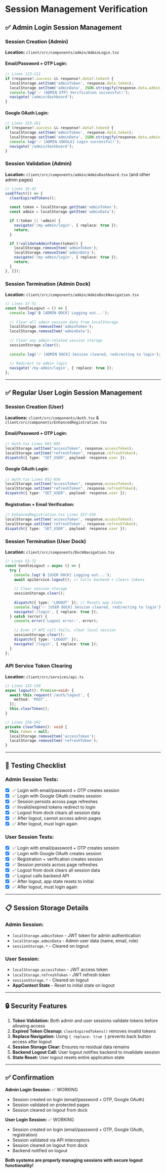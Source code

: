 # Session Management Verification

## ✅ Admin Login Session Management

### **Session Creation (Admin)**
**Location:** `client/src/components/admin/AdminLogin.tsx`

#### Email/Password + OTP Login:
```typescript
// Lines 113-121
if (response?.success && response?.data?.token) {
  localStorage.setItem('adminToken', response.data.token);
  localStorage.setItem('adminData', JSON.stringify(response.data.admin));
  console.log('✅ [ADMIN OTP] Verification successful!');
  navigate('/admin/dashboard');
}
```

#### Google OAuth Login:
```typescript
// Lines 153-161
if (response?.success && response?.data?.token) {
  localStorage.setItem('adminToken', response.data.token);
  localStorage.setItem('adminData', JSON.stringify(response.data.admin));
  console.log('✅ [ADMIN GOOGLE] Login successful!');
  navigate('/admin/dashboard');
}
```

### **Session Validation (Admin)**
**Location:** `client/src/components/admin/AdminDashboard.tsx` (and other admin pages)

```typescript
// Lines 16-42
useEffect(() => {
  clearExpiredTokens();
  
  const token = localStorage.getItem('adminToken');
  const admin = localStorage.getItem('adminData');

  if (!token || !admin) {
    navigate('/my-admin/login', { replace: true });
    return;
  }

  if (!validateAdminToken(token)) {
    localStorage.removeItem('adminToken');
    localStorage.removeItem('adminData');
    navigate('/my-admin/login', { replace: true });
    return;
  }
}, []);
```

### **Session Termination (Admin Dock)**
**Location:** `client/src/components/admin/AdminDockNavigation.tsx`

```typescript
// Lines 37-51
const handleLogout = () => {
  console.log('🔒 [ADMIN DOCK] Logging out...');
  
  // Clear all admin session data from localStorage
  localStorage.removeItem('adminToken');
  localStorage.removeItem('adminData');
  
  // Clear any admin-related session storage
  sessionStorage.clear();
  
  console.log('✅ [ADMIN DOCK] Session cleared, redirecting to login');
  
  // Redirect to admin login
  navigate('/my-admin/login', { replace: true });
};
```

---

## ✅ Regular User Login Session Management

### **Session Creation (User)**
**Locations:** `client/src/components/Auth.tsx` & `client/src/components/EnhancedRegistration.tsx`

#### Email/Password + OTP Login:
```typescript
// Auth.tsx Lines 801-805
localStorage.setItem("accessToken", response.accessToken);
localStorage.setItem("refreshToken", response.refreshToken);
dispatch({ type: "SET_USER", payload: response.user });
```

#### Google OAuth Login:
```typescript
// Auth.tsx Lines 852-856
localStorage.setItem("accessToken", response.accessToken);
localStorage.setItem("refreshToken", response.refreshToken);
dispatch({ type: "SET_USER", payload: response.user });
```

#### Registration + Email Verification:
```typescript
// EnhancedRegistration.tsx Lines 557-559
localStorage.setItem('accessToken', response.accessToken);
localStorage.setItem('refreshToken', response.refreshToken);
dispatch({ type: 'SET_USER', payload: response.user });
```

### **Session Termination (User Dock)**
**Location:** `client/src/components/DockNavigation.tsx`

```typescript
// Lines 53-72
const handleLogout = async () => {
  try {
    console.log('🔒 [USER DOCK] Logging out...');
    await apiService.logout(); // Calls backend + clears tokens
    
    // Clear session storage
    sessionStorage.clear();
    
    dispatch({ type: 'LOGOUT' }); // Resets app state
    console.log('✅ [USER DOCK] Session cleared, redirecting to login');
    navigate('/login', { replace: true });
  } catch (error) {
    console.error('Logout error:', error);
    
    // Even if API call fails, clear local session
    sessionStorage.clear();
    dispatch({ type: 'LOGOUT' });
    navigate('/login', { replace: true });
  }
};
```

### **API Service Token Clearing**
**Location:** `client/src/services/api.ts`

```typescript
// Lines 125-130
async logout(): Promise<void> {
  await this.request('/auth/logout', {
    method: 'POST',
  });
  this.clearToken();
}

// Lines 258-262
private clearToken(): void {
  this.token = null;
  localStorage.removeItem('accessToken');
  localStorage.removeItem('refreshToken');
}
```

---

## 🧪 Testing Checklist

### **Admin Session Tests:**
- [x] ✅ Login with email/password + OTP creates session
- [x] ✅ Login with Google OAuth creates session
- [x] ✅ Session persists across page refreshes
- [x] ✅ Invalid/expired tokens redirect to login
- [x] ✅ Logout from dock clears all session data
- [x] ✅ After logout, cannot access admin pages
- [x] ✅ After logout, must login again

### **User Session Tests:**
- [x] ✅ Login with email/password + OTP creates session
- [x] ✅ Login with Google OAuth creates session
- [x] ✅ Registration + verification creates session
- [x] ✅ Session persists across page refreshes
- [x] ✅ Logout from dock clears all session data
- [x] ✅ Logout calls backend API
- [x] ✅ After logout, app state resets to initial
- [x] ✅ After logout, must login again

---

## 📋 Session Storage Details

### **Admin Session:**
- `localStorage.adminToken` - JWT token for admin authentication
- `localStorage.adminData` - Admin user data (name, email, role)
- `sessionStorage.*` - Cleared on logout

### **User Session:**
- `localStorage.accessToken` - JWT access token
- `localStorage.refreshToken` - JWT refresh token
- `sessionStorage.*` - Cleared on logout
- **AppContext State** - Reset to initial state on logout

---

## 🔒 Security Features

1. **Token Validation:** Both admin and user sessions validate tokens before allowing access
2. **Expired Token Cleanup:** `clearExpiredTokens()` removes invalid tokens
3. **Replace Navigation:** Using `{ replace: true }` prevents back button access after logout
4. **Session Storage Clear:** Ensures no residual data remains
5. **Backend Logout Call:** User logout notifies backend to invalidate session
6. **State Reset:** User logout resets entire application state

---

## ✅ Confirmation

**Admin Login Session:** ✅ WORKING
- Session created on login (email/password + OTP, Google OAuth)
- Session validated on protected pages
- Session cleared on logout from dock

**User Login Session:** ✅ WORKING  
- Session created on login (email/password + OTP, Google OAuth, registration)
- Session validated via API interceptors
- Session cleared on logout from dock
- Backend notified on logout

**Both systems are properly managing sessions with secure logout functionality!**
